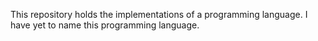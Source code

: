 This repository holds the implementations of a programming language. I have yet
to name this programming language.
